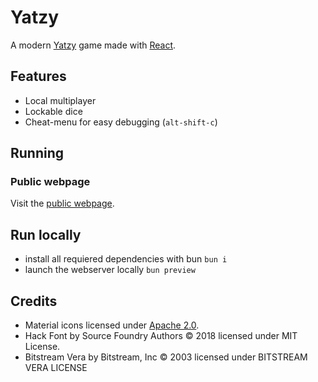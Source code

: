# Yatzy

A modern [Yatzy](https://en.wikipedia.org/wiki/Yatzy) game made with [React](https://react.dev/).

## Features

- Local multiplayer
- Lockable dice
- Cheat-menu for easy debugging (`alt-shift-c`)

## Running

### Public webpage

Visit the [public webpage](https://yatzy.otto.romi.ng).

## Run locally

- install all requiered dependencies with bun `bun i`
- launch the webserver locally `bun preview`

## Credits

- Material icons licensed under [Apache 2.0](https://www.apache.org/licenses/LICENSE-2.0.html).
- Hack Font by Source Foundry Authors © 2018 licensed under MIT License.
- Bitstream Vera by Bitstream, Inc © 2003 licensed under BITSTREAM VERA LICENSE
